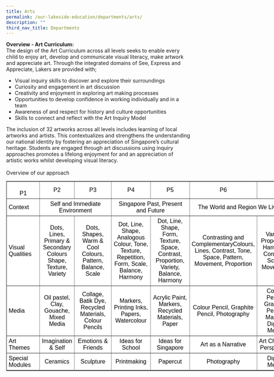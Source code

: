 ```yaml
---
title: Arts
permalink: /our-lakeside-education/departments/arts/
description: ""
third_nav_title: Departments
---
```

<b>Overview - Art Curriculum:</b>
<br>
The design of the Art Curriculum across all levels seeks to enable every child to enjoy art, develop and communicate visual literacy, make artwork and appreciate art. Through the integrated domains of See, Express and Appreciate, Lakers are provided with;
<ul>
<li>Visual inquiry skills to discover and explore their surroundings</li>
<li>Curiosity and engagement in art discussion</li>
<li> Creativity and enjoyment in exploring art making processes</li>
<li>Opportunities to develop confidence in working individually and in a team</li>
<li>Awareness of and respect for history and culture opportunities</li>
<li>Skills to connect and reflect with the Art Inquiry Model</li></ul>

The inclusion of 32 artworks across all levels includes learning of local artworks and artists. This contextualizes and strengthens the understanding our national identity by fostering an appreciation of Singapore’s cultural heritage. Students are engaged through art discussions using inquiry approaches promotes a lifelong enjoyment for and an appreciation of artistic works whilst developing visual literacy.
<br><br>
Overview of our approach
<table border="1" cellspacing="0" cellpadding="0" style="margin: 0px; outline: 0px; padding: 0px; border-collapse: collapse; color: rgb(0, 0, 0); font-family: Helvetica, sans-serif; font-size: 16px; font-style: normal; font-variant-ligatures: normal; font-variant-caps: normal; font-weight: 400; letter-spacing: normal; orphans: 2; text-align: left; text-transform: none; white-space: normal; widows: 2; word-spacing: 0px; -webkit-text-stroke-width: 0px; background-color: rgb(255, 255, 255); text-decoration-thickness: initial; text-decoration-style: initial; text-decoration-color: initial; width: 880px;"><tr>
<td width="79" style="margin: 0px; outline: 0px; padding: 5px; text-align: center;"><br class="Apple-interchange-newline">P1</td>
<td width="84" style="margin: 0px; outline: 0px; padding: 5px; text-align: center;">P2</td>
<td width="90" style="margin: 0px; outline: 0px; padding: 5px; text-align: center;">P3</td>
<td width="96" style="margin: 0px; outline: 0px; padding: 5px; text-align: center;">P4</td>
<td width="90" style="margin: 0px; outline: 0px; padding: 5px; text-align: center;">P5</td><td width="90" style="margin: 0px; outline: 0px; padding: 5px; text-align: center;">P6</td></tr>
<tr>
<td width="64" style="margin: 0px; outline: 0px; padding: 5px; text-align: left;">Context</td>
<td colspan="2" width="163" style="margin: 0px; outline: 0px; padding: 5px; text-align: center;">Self and Immediate Environment</td>
<td colspan="2" width="186" style="margin: 0px; outline: 0px; padding: 5px; text-align: center;">Singapore Past, Present and Future</td>
<td colspan="2" width="180" style="margin: 0px; outline: 0px; padding: 5px; text-align: center;">The World and Region We Live in</td></tr><tr style="margin: 0px; outline: 0px; padding: 0px;">
<td width="64" style="margin: 0px; outline: 0px; padding: 5px; text-align: left;">Visual Qualities</td>
<td width="79" style="margin: 0px; outline: 0px; padding: 5px; text-align: center;">Dots, Lines, Primary &amp; Secondary Colours Shape, Texture, Variety</td>
<td width="84" style="margin: 0px; outline: 0px; padding: 5px; text-align: center;">Dots, Shapes, Warm &amp; Cool Colours, Pattern, Balance, Scale</td><td width="90" style="margin: 0px; outline: 0px; padding: 5px; text-align: center;">Dot, Line, Shape, Analogous Colour, Tone, Texture, Repetition, Form, Scale, Balance, Harmony</td>
<td width="96" style="margin: 0px; outline: 0px; padding: 5px; text-align: center;">Dot, Line, Shape, Form, Texture, Space, Contrast, Proportion, Variety, Balance, Harmony</td>
<td width="90" style="margin: 0px; outline: 0px; padding: 5px; text-align: center;">Contrasting and ComplementaryColours, Lines, Contrast, Tone, Space, Pattern, Movement, Proportion</td>
<td width="90" style="margin: 0px; outline: 0px; padding: 5px; text-align: center;">Variety, Proportion, Harmony, Contrast, Scale, Movement</td></tr>
<tr>
<td width="64" style="margin: 0px; outline: 0px; padding: 5px; text-align: left;">Media</td>
<td width="79" style="margin: 0px; outline: 0px; padding: 5px; text-align: center;">Oil pastel, Clay, Gouache, Mixed Media</td>
<td width="84" style="margin: 0px; outline: 0px; padding: 5px; text-align: center;">Collage, Batik Dye, Recycled Materials, Colour Pencils</td>
<td width="90" style="margin: 0px; outline: 0px; padding: 5px; text-align: center;">Markers, Printing Inks, Papers, Watercolour</td>
<td width="96" style="margin: 0px; outline: 0px; padding: 5px; text-align: center;">Acrylic Paint, Markers, Recycled Materials, Paper</td>
<td width="90" style="margin: 0px; outline: 0px; padding: 5px; text-align: center;">Colour Pencil, Graphite Pencil, Photography</td>
<td width="90" style="margin: 0px; outline: 0px; padding: 5px; text-align: center;">Colour Pencil, Graphite Pencil, Marker, Digital Media</td></tr><tr style="margin: 0px; outline: 0px; padding: 0px;">
<td width="64" style="margin: 0px; outline: 0px; padding: 5px; text-align: left;">Art Themes</td>
<td width="79" style="margin: 0px; outline: 0px; padding: 5px; text-align: center;">Imagination &amp; Self</td>
<td width="84" style="margin: 0px; outline: 0px; padding: 5px; text-align: center;">Emotions &amp; Friends</td>
<td width="90" style="margin: 0px; outline: 0px; padding: 5px; text-align: center;">Ideas for School</td><td width="96" style="margin: 0px; outline: 0px; padding: 5px; text-align: center;">Ideas for Singapore</td><td width="90" style="margin: 0px; outline: 0px; padding: 5px; text-align: center;">Art as a Narrative</td>
<td width="90" style="margin: 0px; outline: 0px; padding: 5px; text-align: center;">Art Changes Perspective</td></tr>
<tr>
<td width="64" style="margin: 0px; outline: 0px; padding: 5px; text-align: left;">Special<br style="margin: 0px; outline: 0px; padding: 0px;">Modules</td><td width="79" style="margin: 0px; outline: 0px; padding: 5px; text-align: center;">Ceramics</td>
<td width="84" style="margin: 0px; outline: 0px; padding: 5px; text-align: center;">Sculpture</td>
<td width="90" style="margin: 0px; outline: 0px; padding: 5px; text-align: center;">Printmaking</td>
<td width="96" style="margin: 0px; outline: 0px; padding: 5px; text-align: center;">Papercut</td>
<td width="90" style="margin: 0px; outline: 0px; padding: 5px; text-align: center;">Photography</td>
<td width="90" style="margin: 0px; outline: 0px; padding: 5px; text-align: center;">Digital Media</td></tr></table>